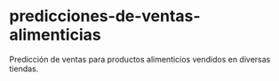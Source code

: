 # predicciones-de-ventas-alimenticias
Predicción de ventas para productos alimenticios vendidos en diversas tiendas.
